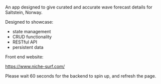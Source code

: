 An app designed to give curated and accurate wave forecast details for Saltstein, Norway.

Designed to showcase:
* state management
* CRUD functionality
* RESTful API
* persistent data

Front end website:

https://www.niche-surf.com/

Please wait 60 seconds for the backend to spin up, and refresh the page.
